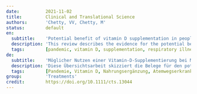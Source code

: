 ```yaml
---
date:          2021-11-02
title:         Clinical and Translational Science
authors:       'Chetty, VV, Chetty, M'
status:        default
en:
  subtitle:    'Potential benefit of vitamin D supplementation in people with respiratory illnesses, during the COVID‐19 pandemic'
  description: 'This review describes the evidence for the potential benefit of vitamin D supplementation in people with respiratory diseases who may have a higher susceptibility to coronavirus disease 2019 (COVID‐19) infection and its consequences. Clinical evidence indicates that vitamin D may reduce the risk of both upper and lower respiratory tract infections and offers benefit particularly in people with vitamin D deficiency. Some evidence exists for a higher incidence of active tuberculosis (TB) in patients who are deficient in vitamin D. An association between low levels of 25(OH)D (the active form of vitamin D) and COVID‐19 severity of illness and mortality has also been reported. In addition, low 25(OH)D levels are associated with poor outcomes in acute respiratory distress syndrome (ARDS). The cytokine storm experienced in severe COVID‐19 infections results from excessive release of pro‐inflammatory cytokines. Due to its immunomodulatory effects, adequate vitamin D levels may cause a decrease in the pro‐inflammatory cytokines and an increase in the anti‐inflammatory cytokines during COVID‐19 infections. Vitamin D deficiency was found in 82.2% of hospitalized COVID‐19 cases and 47.2% of population‐based controls (p < 0.0001). The available evidence warrants an evaluation of vitamin D supplementation in susceptible populations with respiratory diseases, such as TB, and particularly in those who are deficient in vitamin D. This may mitigate against serious complications of COVID‐19 infections or reduce the impact of ARDS in those who have been infected.'
  tags:        [pandemic, vitamin D, supplementation, respiratory illness]
de:
  subtitle:    'Möglicher Nutzen einer Vitamin-D-Supplementierung bei Menschen mit Atemwegserkrankungen während der COVID-19-Pandemie'
  description: 'Diese Übersichtsarbeit skizziert die Belege für den potenziellen Nutzen einer Vitamin-D-Supplementierung bei Menschen mit Atemwegserkrankungen, die möglicherweise eine höhere Anfälligkeit für eine Infektion mit dem Coronavirus 2019 (COVID-19) und dessen Folgen haben. Klinische Belege deuten darauf hin, dass Vitamin D das Risiko von Infektionen der oberen und unteren Atemwege verringern kann und insbesondere bei Menschen mit Vitamin-D-Mangel von Nutzen ist. Es gibt Hinweise auf eine höhere Inzidenz aktiver Tuberkulose (TB) bei Patienten mit Vitamin-D-Mangel. Auch ein Zusammenhang zwischen niedrigen 25(OH)D-Spiegeln (der aktiven Form von Vitamin D) und der COVID-19-Schwere der Erkrankung und der Sterblichkeit wurde festgestellt. Darüber hinaus werden niedrige 25(OH)D-Spiegel mit schlechten Ergebnissen beim akuten Atemnotsyndrom (ARDS) in Verbindung gebracht. Der Zytokinsturm, der bei schweren COVID-19-Infektionen auftritt, resultiert aus einer übermäßigen Freisetzung von entzündungsfördernden Zytokinen. Aufgrund seiner immunmodulatorischen Wirkung kann ein ausreichender Vitamin-D-Spiegel bei COVID-19-Infektionen zu einem Rückgang der pro-inflammatorischen Zytokine und einem Anstieg der anti-inflammatorischen Zytokine führen. Ein Vitamin-D-Mangel wurde bei 82,2 % der hospitalisierten COVID-19-Fälle und bei 47,2 % der bevölkerungsbezogenen Kontrollen festgestellt (p < 0,0001). Die vorliegenden Erkenntnisse rechtfertigen eine Evaluierung der Vitamin-D-Supplementierung bei anfälligen Bevölkerungsgruppen mit Atemwegserkrankungen wie Tuberkulose und insbesondere bei Personen mit Vitamin-D-Mangel. Dies könnte schwerwiegende Komplikationen von COVID-19-Infektionen abmildern oder die Auswirkungen von ARDS bei Infizierten verringern.' 
  tags:        [Pandemie, Vitamin D, Nahrungsergänzung, Atemwegserkrankungen]
group:         'Treatments'
credit:        https://doi.org/10.1111/cts.13044
---
```

